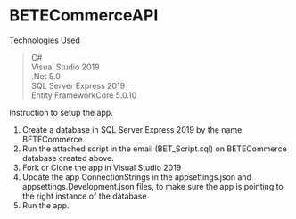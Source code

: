# BETECommerceAPI

Technologies Used </br>
>C# </br>
>Visual Studio 2019 </br>
>.Net 5.0 </br>
>SQL Server Express 2019 </br>
>Entity FrameworkCore 5.0.10 </br>

Instruction to setup the app. </br>
1. Create a database in SQL Server Express 2019 by the name BETECommerce.</br>
2. Run the attached script in the email (BET_Script.sql) on BETECommerce database created above.</br>
3. Fork or Clone the app in Visual Studio 2019 </br>
4. Update the app ConnectionStrings in the appsettings.json and appsettings.Development.json files, to make sure the app is pointing to the right instance of the database</br>
5. Run the app.</br></br>
